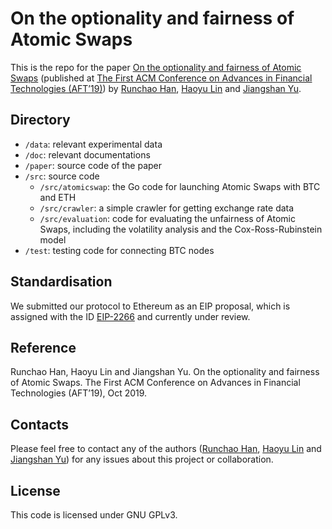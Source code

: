 # On the optionality and fairness of Atomic Swaps

This is the repo for the paper [On the optionality and fairness of Atomic Swaps](https://dl.acm.org/doi/10.1145/3318041.3355460) (published at [The First ACM Conference on Advances in Financial Technologies (AFT’19)](http://aft.acm.org)) by [Runchao Han](https://github.com/SebastianElvis), [Haoyu Lin](https://github.com/HAOYUatHZ) and [Jiangshan Yu](http://jiangshanyu.com).

## Directory

- `/data`: relevant experimental data
- `/doc`: relevant documentations
- `/paper`: source code of the paper
- `/src`: source code
  - `/src/atomicswap`: the Go code for launching Atomic Swaps with BTC and ETH
  - `/src/crawler`: a simple crawler for getting exchange rate data
  - `/src/evaluation`: code for evaluating the unfairness of Atomic Swaps, including the volatility analysis and the Cox-Ross-Rubinstein model
- `/test`: testing code for connecting BTC nodes

## Standardisation

We submitted our protocol to Ethereum as an EIP proposal, which is assigned with the ID [EIP-2266](https://eips.ethereum.org/EIPS/eip-2266) and currently under review.

## Reference

Runchao Han, Haoyu Lin and Jiangshan Yu. On the optionality and fairness of Atomic Swaps. The First ACM Conference on Advances in Financial Technologies (AFT’19), Oct 2019.

## Contacts

Please feel free to contact any of the authors ([Runchao Han](mailto:runchao.han@monash.edu), [Haoyu Lin](mailto:chris.haoyul@gmail.com) and [Jiangshan Yu](mailto:jiangshan.yu@monash.edu)) for any issues about this project or collaboration.

## License

This code is licensed under GNU GPLv3.
